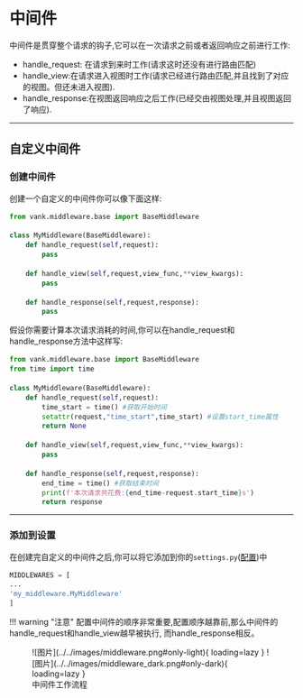 # 中间件
中间件是贯穿整个请求的钩子,它可以在一次请求之前或者返回响应之前进行工作:  
- handle_request: 在请求到来时工作(请求这时还没有进行路由匹配)  
- handle_view:在请求进入视图时工作(请求已经进行路由匹配,并且找到了对应的视图。但还未进入视图).  
- handle_response:在视图返回响应之后工作(已经交由视图处理,并且视图返回了响应).  
***
## 自定义中间件
### 创建中间件
创建一个自定义的中间件你可以像下面这样:
```python title="my_middleware.py"
from vank.middleware.base import BaseMiddleware

class MyMiddleware(BaseMiddleware):
    def handle_request(self,request):
        pass
    
    def handle_view(self,request,view_func,**view_kwargs):
        pass
    
    def handle_response(self,request,response):
        pass
```
假设你需要计算本次请求消耗的时间,你可以在handle_request和handle_response方法中这样写:
```python title="my_middleware.py"
from vank.middleware.base import BaseMiddleware
from time import time

class MyMiddleware(BaseMiddleware):
    def handle_request(self,request):
        time_start = time() #获取开始时间
        setattr(request,"time_start",time_start) #设置start_time属性
        return None

    def handle_view(self,request,view_func,**view_kwargs):
        pass
    
    def handle_response(self,request,response):
        end_time = time() #获取结束时间
        print(f'本次请求共花费:{end_time-request.start_time}s')
        return response
```
***
### 添加到设置
在创建完自定义的中间件之后,你可以将它添加到你的`settings.py`([配置](settings.md#middlewares))中
```python title="settings.py"
MIDDLEWARES = [
...
'my_middleware.MyMiddleware'
]
```

!!! warning "注意"
    配置中间件的顺序非常重要,配置顺序越靠前,那么中间件的handle_request和handle_view越早被执行,
    而handle_response相反。  
<figure markdown>
  ![图片](../../images/middleware.png#only-light){ loading=lazy }
  ![图片](../../images/middleware_dark.png#only-dark){ loading=lazy }
  <figcaption>中间件工作流程</figcaption>
</figure>
